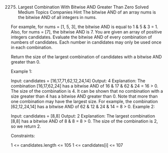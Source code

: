 2275. Largest Combination With Bitwise AND Greater Than Zero
Solved
Medium
Topics
Companies
Hint
The bitwise AND of an array nums is the bitwise AND of all integers in nums.

For example, for nums = [1, 5, 3], the bitwise AND is equal to 1 & 5 & 3 = 1.
Also, for nums = [7], the bitwise AND is 7.
You are given an array of positive integers candidates. Evaluate the bitwise AND of every combination of numbers of candidates. Each number in candidates may only be used once in each combination.

Return the size of the largest combination of candidates with a bitwise AND greater than 0.

 

Example 1:

Input: candidates = [16,17,71,62,12,24,14]
Output: 4
Explanation: The combination [16,17,62,24] has a bitwise AND of 16 & 17 & 62 & 24 = 16 > 0.
The size of the combination is 4.
It can be shown that no combination with a size greater than 4 has a bitwise AND greater than 0.
Note that more than one combination may have the largest size.
For example, the combination [62,12,24,14] has a bitwise AND of 62 & 12 & 24 & 14 = 8 > 0.
Example 2:

Input: candidates = [8,8]
Output: 2
Explanation: The largest combination [8,8] has a bitwise AND of 8 & 8 = 8 > 0.
The size of the combination is 2, so we return 2.
 

Constraints:

1 <= candidates.length <= 105
1 <= candidates[i] <= 107